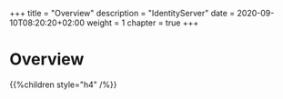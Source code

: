 +++
title = "Overview"
description = "IdentityServer"
date = 2020-09-10T08:20:20+02:00
weight = 1
chapter = true
+++

# Overview


{{%children style="h4" /%}}